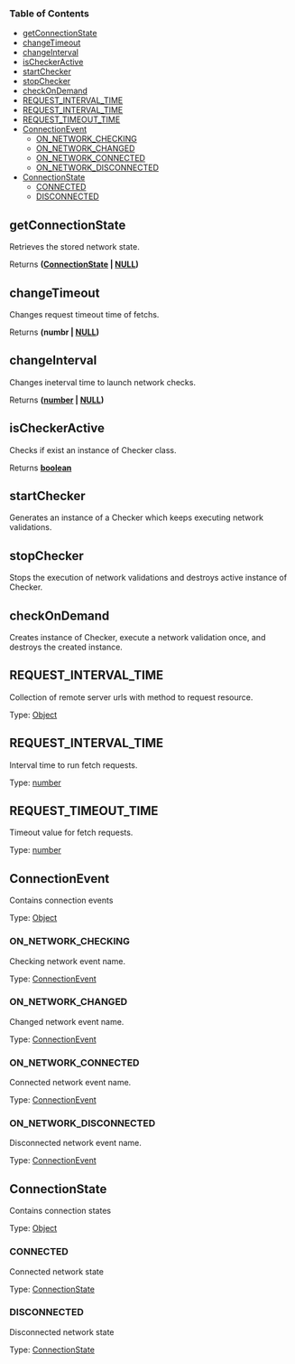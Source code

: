<!-- Generated by documentation.js. Update this documentation by updating the source code. -->

### Table of Contents

-   [getConnectionState][1]
-   [changeTimeout][2]
-   [changeInterval][3]
-   [isCheckerActive][4]
-   [startChecker][5]
-   [stopChecker][6]
-   [checkOnDemand][7]
-   [REQUEST_INTERVAL_TIME][8]
-   [REQUEST_INTERVAL_TIME][9]
-   [REQUEST_TIMEOUT_TIME][10]
-   [ConnectionEvent][11]
    -   [ON_NETWORK_CHECKING][12]
    -   [ON_NETWORK_CHANGED][13]
    -   [ON_NETWORK_CONNECTED][14]
    -   [ON_NETWORK_DISCONNECTED][15]
-   [ConnectionState][16]
    -   [CONNECTED][17]
    -   [DISCONNECTED][18]

## getConnectionState

Retrieves the stored network state.

Returns **([ConnectionState][19] \| [NULL][20])** 

## changeTimeout

Changes request timeout time of fetchs.

Returns **(numbr | [NULL][20])** 

## changeInterval

Changes ineterval time to launch network checks.

Returns **([number][21] \| [NULL][20])** 

## isCheckerActive

Checks if exist an instance of Checker class.

Returns **[boolean][22]** 

## startChecker

Generates an instance of a Checker which keeps executing network validations.

## stopChecker

Stops the execution of network validations and destroys active instance of Checker.

## checkOnDemand

Creates instance of Checker, execute a network validation once, and destroys the created instance.

## REQUEST_INTERVAL_TIME

Collection of remote server urls with method to request resource.

Type: [Object][23]

## REQUEST_INTERVAL_TIME

Interval time to run fetch requests.

Type: [number][21]

## REQUEST_TIMEOUT_TIME

Timeout value for fetch requests.

Type: [number][21]

## ConnectionEvent

Contains connection events

Type: [Object][23]

### ON_NETWORK_CHECKING

Checking network event name.

Type: [ConnectionEvent][24]

### ON_NETWORK_CHANGED

Changed network event name.

Type: [ConnectionEvent][24]

### ON_NETWORK_CONNECTED

Connected network event name.

Type: [ConnectionEvent][24]

### ON_NETWORK_DISCONNECTED

Disconnected network event name.

Type: [ConnectionEvent][24]

## ConnectionState

Contains connection states

Type: [Object][23]

### CONNECTED

Connected network state

Type: [ConnectionState][19]

### DISCONNECTED

Disconnected network state

Type: [ConnectionState][19]

[1]: #getconnectionstate

[2]: #changetimeout

[3]: #changeinterval

[4]: #ischeckeractive

[5]: #startchecker

[6]: #stopchecker

[7]: #checkondemand

[8]: #request_interval_time

[9]: #request_interval_time-1

[10]: #request_timeout_time

[11]: #connectionevent

[12]: #on_network_checking

[13]: #on_network_changed

[14]: #on_network_connected

[15]: #on_network_disconnected

[16]: #connectionstate

[17]: #connected

[18]: #disconnected

[19]: #connectionstate

[20]: https://developer.mozilla.org/docs/Web/JavaScript/Reference/Global_Objects/null

[21]: https://developer.mozilla.org/docs/Web/JavaScript/Reference/Global_Objects/Number

[22]: https://developer.mozilla.org/docs/Web/JavaScript/Reference/Global_Objects/Boolean

[23]: https://developer.mozilla.org/docs/Web/JavaScript/Reference/Global_Objects/Object

[24]: #connectionevent
